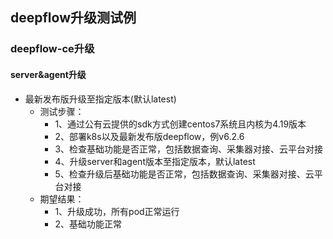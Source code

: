 ## deepflow升级测试例

### deepflow-ce升级

#### server&agent升级
- 最新发布版升级至指定版本(默认latest)
  - 测试步骤：
    - 1、通过公有云提供的sdk方式创建centos7系统且内核为4.19版本
    - 2、部署k8s以及最新发布版deepflow，例v6.2.6
    - 3、检查基础功能是否正常，包括数据查询、采集器对接、云平台对接
    - 4、升级server和agent版本至指定版本，默认latest
    - 5、检查升级后基础功能是否正常，包括数据查询、采集器对接、云平台对接
  - 期望结果：
    - 1、升级成功，所有pod正常运行
    - 2、基础功能正常





